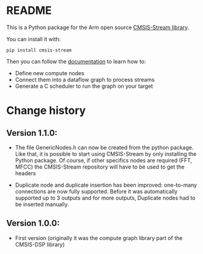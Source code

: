 # README

This is a Python package for the Arm open source [CMSIS-Stream library](https://github.com/ARM-software/CMSIS-Stream).

You can install it with:

`pip install cmsis-stream`

Then you can follow the [documentation](https://github.com/ARM-software/CMSIS-Stream) to learn how to:

* Define new compute nodes
* Connect them into a dataflow graph to process streams
* Generate a C scheduler to run the graph on your target

# Change history

## Version 1.1.0:

* The file GenericNodes.h can now be created from the
python package. Like that, it is possible to start using
CMSIS-Stream by only installing the Python package.
Of course, if other specifics nodes are required (FFT, MFCC) the CMSIS-Stream repository will have to be used to get the headers

* Duplicate node and duplicate insertion has been improved: one-to-many connections are now fully supported. Before it was automatically supported up to 3 outputs and for more outputs, Duplicate nodes had to be inserted manually.


## Version 1.0.0:

* First version (originally it was the compute graph library part of the CMSIS-DSP library)
